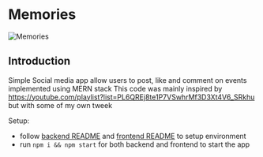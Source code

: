 # Memories

![Memories](https://i.ibb.co/Z8Y0CJv/Screenshot-2020-10-30-at-11-10-04.png)

## Introduction
Simple Social media app allow users to post, like and comment on events implemented using MERN stack
This code was mainly inspired by https://youtube.com/playlist?list=PL6QREj8te1P7VSwhrMf3D3Xt4V6_SRkhu but with some of my own tweek

Setup:
- follow [backend README](backend/README.md) and [frontend README](frontend/README.md) to setup environment
- run ```npm i && npm start``` for both backend and frontend to start the app